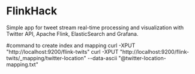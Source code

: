 # FlinkHack
Simple app for tweet stream real-time processing and visualization with Twitter API, Apache Flink, ElasticSearch and Grafana. 

#command to create index and mapping
curl -XPUT "http://localhost:9200/flink-twits"
curl -XPUT "http://localhost:9200/flink-twits/_mapping/twitter-location" --data-ascii "@twitter-location-mapping.txt"